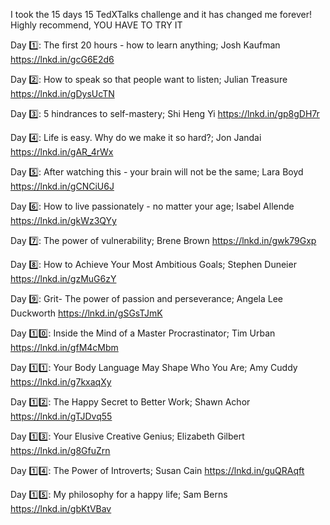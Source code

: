
I took the 15 days 15 TedXTalks challenge and it has changed me forever! Highly recommend, YOU HAVE TO TRY IT 

Day 1️⃣: The first 20 hours - how to learn anything; Josh Kaufman 
https://lnkd.in/gcG6E2d6

Day 2️⃣: How to speak so that people want to listen; Julian Treasure
https://lnkd.in/gDysUcTN

Day 3️⃣: 5 hindrances to self-mastery; Shi Heng Yi
https://lnkd.in/gp8gDH7r

Day 4️⃣: Life is easy. Why do we make it so hard?; Jon Jandai
https://lnkd.in/gAR_4rWx

Day 5️⃣: After watching this - your brain will not be the same; Lara Boyd
https://lnkd.in/gCNCiU6J

Day 6️⃣: How to live passionately - no matter your age; Isabel Allende
https://lnkd.in/gkWz3QYy

Day 7️⃣: The power of vulnerability; Brene Brown
https://lnkd.in/gwk79Gxp

Day 8️⃣: How to Achieve Your Most Ambitious Goals; Stephen Duneier
https://lnkd.in/gzMuG6zY

Day 9️⃣: Grit- The power of passion and perseverance; Angela Lee Duckworth
https://lnkd.in/gSGsTJmK

Day 1️⃣0️⃣: Inside the Mind of a Master
Procrastinator; Tim Urban 
https://lnkd.in/gfM4cMbm

Day 1️⃣1️⃣: Your Body Language May
Shape Who You Are; Amy Cuddy 
https://lnkd.in/g7kxaqXy

Day 1️⃣2️⃣: The Happy Secret to Better Work; Shawn Achor
https://lnkd.in/gTJDvq55

Day 1️⃣3️⃣: Your Elusive Creative Genius; Elizabeth Gilbert 
https://lnkd.in/g8GfuZrn

Day 1️⃣4️⃣: The Power of Introverts; Susan Cain 
https://lnkd.in/guQRAqft

Day 1️⃣5️⃣: My philosophy for a happy life; Sam Berns
https://lnkd.in/gbKtVBav